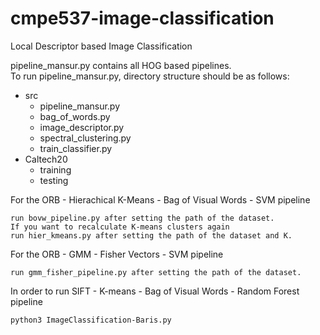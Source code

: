 # cmpe537-image-classification
Local Descriptor based Image Classification

pipeline_mansur.py contains all HOG based pipelines.  
To run pipeline_mansur.py, directory structure should be as follows:

- src
  - pipeline_mansur.py  
  - bag_of_words.py  
  - image_descriptor.py  
  - spectral_clustering.py  
  - train_classifier.py  
- Caltech20  
  - training  
  - testing  


For the ORB - Hierachical K-Means - Bag of Visual Words - SVM pipeline

    run bovw_pipeline.py after setting the path of the dataset.
    If you want to recalculate K-means clusters again
    run hier_kmeans.py after setting the path of the dataset and K.


For the ORB - GMM - Fisher Vectors - SVM pipeline

    run gmm_fisher_pipeline.py after setting the path of the dataset.

In order to run SIFT - K-means - Bag of Visual Words - Random Forest pipeline 

    python3 ImageClassification-Baris.py
